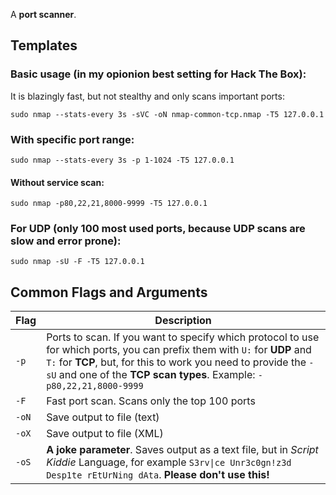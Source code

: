 A **port scanner**.
## Templates
### Basic usage (in my opionion best setting for **Hack The Box**):
It is blazingly fast, but not stealthy and only scans important ports:
```
sudo nmap --stats-every 3s -sVC -oN nmap-common-tcp.nmap -T5 127.0.0.1
```
### With specific port range:
```
sudo nmap --stats-every 3s -p 1-1024 -T5 127.0.0.1
```
#### Without service scan:
```
sudo nmap -p80,22,21,8000-9999 -T5 127.0.0.1
```
### For UDP (only 100 most used ports, because UDP scans are slow and error prone):
```
sudo nmap -sU -F -T5 127.0.0.1
```
## Common Flags and Arguments

| Flag  | Description                                                                                                                                                                                                                                                         |
| ----- | ------------------------------------------------------------------------------------------------------------------------------------------------------------------------------------------------------------------------------------------------------------------- |
| `-p`  | Ports to scan. If you want to specify which protocol to use for which ports, you can prefix them with `U:` for **UDP** and `T:` for **TCP**, but, for this to work you need to provide the `-sU` and one of the **TCP scan types**. Example: `-p80,22,21,8000-9999` |
| `-F`  | Fast port scan. Scans only the top 100 ports                                                                                                                                                                                                                        |
| `-oN` | Save output to file (text)                                                                                                                                                                                                                                          |
| `-oX` | Save output to file (XML)                                                                                                                                                                                                                                           |
| `-oS` | **A joke parameter**. Saves output as a text file, but in *Script Kiddie* Language, for example `S3rv\|ce Unr3c0gn!z3d Desp1te rEtUrNing dAta`. **Please don't use this!**                                                                                          |
